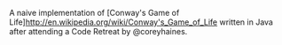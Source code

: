 A naive implementation of [Conway's Game of Life]<http://en.wikipedia.org/wiki/Conway's_Game_of_Life> written in Java after attending a Code Retreat by @coreyhaines. 
